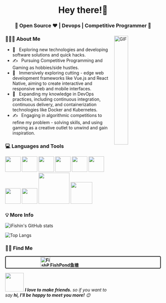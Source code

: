 <h1 align="center">Hey there!👋 </h1>
<h3 align="center">🚀  Open Source ♥ | Devops | Competitive Programmer  🚀</h3>
<div>
  <img align="right" alt="GIF" width="30%" height="30%" src="https://media.giphy.com/media/iIqmM5tTjmpOB9mpbn/giphy.gif" />
<div align="left">
  <h3 align="left"> 👨🏻‍💻 About Me </h3>
</div>
</div>

- 🤔 &nbsp; Exploring new technologies and developing software solutions and quick hacks.
- ✍️ &nbsp; Pursuing Competitive Programming and Gaming as hobbies/side hustles.
- 🚀 &nbsp; Immersively exploring cutting - edge web development frameworks like Vue.js and React Native, aiming to create interactive and responsive web and mobile interfaces.
- 🌱 &nbsp; Expanding my knowledge in DevOps practices, including continuous integration, continuous delivery, and containerization technologies like Docker and Kubernetes.
- ✍️ &nbsp; Engaging in algorithmic competitions to refine my problem - solving skills, and using gaming as a creative outlet to unwind and gain inspiration.
  
<div>
  <h3 align="left"> 💻 Languages and Tools </h3>
  <p>
   <img src="https://media.giphy.com/media/3rCcV6sC1o2GY/giphy.gif" width="50" alt="">
   <img src="https://media3.giphy.com/media/ln7z2eWriiQAllfVcn/200w.webp" width="50" alt="">
   <img src="https://i.giphy.com/media/LMt9638dO8dftAjtco/200.webp"   width="50" alt="">
    <img src="https://media0.giphy.com/media/v1.Y2lkPTc5MGI3NjExbGl6M3hhYWx4cm1paHFsYnozd2x3c2swajd6ODVubXE0Nnc3eXhmcyZlcD12MV9pbnRlcm5hbF9naWZfYnlfaWQmY3Q9cw/VgGthkhUvGgOit7Y9i/giphy.gif"   width="50" alt="">
   <img src="https://i.giphy.com/media/eNAsjO55tPbgaor7ma/200w.webp" width="50" alt="">
   <img src="https://i.giphy.com/media/IdyAQJVN2kVPNUrojM/200.webp" width="50" alt="">
    <img src="https://media.giphy.com/media/JqDcpPX8vWahUny0pE/giphy.gif"   width="50" alt="">
   <img src="https://media3.giphy.com/media/kdFc8fubgS31b8DsVu/giphy.webp" width="50" alt="">
   <img src="https://media.giphy.com/media/kH1DBkPNyZPOk0BxrM/giphy.gif" width="100" alt="">
   <img src="https://media.giphy.com/media/SsCYf6DRFJrOpP0IoM/giphy.gif" width="70" alt="">
  <p>
</div>

<div>
  <h3 align="left"> 💡 More Info </h3>
  <div align="center">
  </div>
</div>

![iFishin's GitHub stats](https://github-readme-stats.vercel.app/api?username=ifishin&show_icons=true&theme=tokyonight)

![Top Langs](https://github-readme-stats.vercel.app/api/top-langs/?username=ifishin&layout=compact&theme=tokyonight)

<div>
<h3 align="left"> 🤝🏻 Find Me </h3>
<div style="text-decoration: none; text-align: center; font-weight: bold; border:2px solid; border-radius: 4px">
<a style="text-decoration: none" href="https://ifishin.xyz/"><img src="./images/greenfish_clear.png" alt="FishPond鱼塘" width="32" height="32">FishPond鱼塘</a>
</div>

</div>

<img src="https://media.giphy.com/media/LnQjpWaON8nhr21vNW/giphy.gif" width="60" alt=""> <em><b>I love to make friends.</b> so if you want to say <b>hi, I'll be happy to meet you more!</b> 😊</em>
